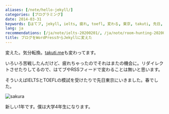 ```yaml
---
aliases: [/note/hello-jekyll/]
categories: [プログラミング]
date: 2014-03-31
keywords: [はてブ, jekyll, ielts, 疲れ, toefl, 変わる, 東京, takuti, 先日, 変え]
lang: ja
recommendations: [/ja/note/ielts-20200201/, /ja/note/room-hunting-202006/, /ja/note/dmm-eikaiwa/]
title: ブログをWordPressからJekyllに変えた
---
```


変えた。気分転換。[takuti.me](http://takuti.me/)も変わってます。

いろいろ苦戦したんだけど、疲れちゃったのでそれはまたの機会に。リダイレクトさせたりしてるので、はてブやRSSフィードで変わることは無いと思います。

そういえばIELTSとTOEFLの模試を受けたりで先日東京にいきました。春でした。

![sakura](/images/jekyll/2014-03-31-sakura.jpg)

新しい1年です。僕は大学4年生になります。
